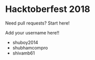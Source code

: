 # Hacktoberfest 2018
Need pull requests? Start here!

Add your username here!!
- shuboy2014
- shubhamcompro
- shivamb61
